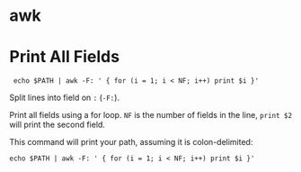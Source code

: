 # awk



# Print All Fields

` echo $PATH | awk -F: ' { for (i = 1; i < NF; i++) print $i }'`

Split lines into field on `:` (`-F:`).

Print all fields using a for loop. `NF` is the number of fields in the line,
`print $2` will print the second field.

This command will print your path, assuming it is colon-delimited:

`echo $PATH | awk -F: ' { for (i = 1; i < NF; i++) print $i }'`
